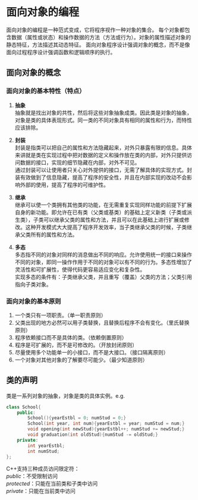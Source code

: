 # 面向对象的编程

面向对象的编程是一种范式变成，它将程序视作一种对象的集合。
每个对象都包含数据（属性或状态）和操作数据的方法（方法或行为）。对象的属性描述对象的静态特征，方法描述其动态特征。
面向对象程序设计强调对象的概念，而不是像面向过程程序设计强调函数和逻辑顺序的执行。

## 面向对象的概念

### 面向对象的基本特性（特点）
1. **抽象**  
抽象就是找出对象的共性，然后将这些对象抽象成类。因此类是对象的抽象，对象是类的具体表现形式。同一类的不同对象具有相同的属性和行为，而特性应该排除。  

2. **封装**  
封装是指类可以把自己的属性和方法隐藏起来，对外只暴露有限的信息。具体来讲就是类在实现过程中把对数据的定义和操作放在类的内部，对外只提供访问数据的接口，实现的细节隐藏在内部，对外不可见。  
通过封装可以让使用者只关心对外提供的接口，无需了解具体的实现方式。封装有效做到了信息隐藏，提高了程序的安全性，并且在内部实现的改动不会影响外部的使用，提高了程序的可维护性。  

3. **继承**  
继承可以使一个类拥有其他类的功能，在无需重复实现同样功能的前提下扩展自身的新功能。即允许在已有类（父类或基类）的基础上定义新类（子类或派生类），子类可以继承父类的属性和方法，并且可以在此基础上进行扩展或修改。这种开发模式大大提高了程序开发效率，当子类继承父类的时候，子类继承父类所有的属性和方法。  

4. **多态**  
多态指不同的对象对同样的消息做出不同的响应。允许使用统一的接口来操作不同的对象，即同一操作作用于不同的对象可以有不同的行为。多态性增加了灵活性和可扩展性，使得代码更容易适应变化和复杂性。  
实现多态的条件有：子类继承父类，并且重写（覆盖）父类的方法；父类引用指向子类对象。

### 面向对象的基本原则

1. 一个类只有一项职责。（单一职责原则）  
2. 父类出现的地方必然可以用子类替换，且替换后程序不会有变化。（里氏替换原则）  
3. 程序依赖接口而不是具体的类。（依赖倒置原则）
4. 程序是可扩展的，而不是可修改的。（开放封闭原则）
5. 尽量使用多个功能单一的小接口，而不是大接口。（接口隔离原则）
6. 一个对象对其他对象的了解要尽可能少。（最少知道原则）

## 类的声明
类是一系列对象的抽象，对象是类的具体实例。e.g.
```cpp
class School{
    public:
        School(){yearEstbl = 0; numStud = 0;}
        School(int year, int num){yearEstbl = year; numStud = num;}
        void opening(int newStud){yearEstbl++; numStud += newStud;}
        void graduation(int oldStud){numStud -= oldStud;}
    private:
        int yearEstbl;
        int numStud;
};
```
C++支持三种成员访问限定符：  
*public*：不受限制访问  
*protected*：只能在当前类和子类中访问  
*private*：只能在当前类中访问
